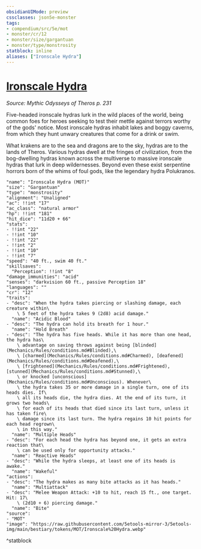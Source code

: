 ```yaml
---
obsidianUIMode: preview
cssclasses: json5e-monster
tags:
- compendium/src/5e/mot
- monster/cr/12
- monster/size/gargantuan
- monster/type/monstrosity
statblock: inline
aliases: ["Ironscale Hydra"]
---
```

# [Ironscale Hydra](Mechanics\bestiary\monstrosity/ironscale-hydra-mot.md)
*Source: Mythic Odysseys of Theros p. 231*  

Five-headed ironscale hydras lurk in the wild places of the world, being common foes for heroes seeking to test their mettle against terrors worthy of the gods' notice. Most ironscale hydras inhabit lakes and boggy caverns, from which they hunt unwary creatures that come for a drink or swim.

What krakens are to the sea and dragons are to the sky, hydras are to the lands of Theros. Various hydras dwell at the fringes of civilization, from the bog-dwelling hydras known across the multiverse to massive ironscale hydras that lurk in deep wildernesses. Beyond even these exist serpentine horrors born of the whims of foul gods, like the legendary hydra Polukranos.

```statblock
"name": "Ironscale Hydra (MOT)"
"size": "Gargantuan"
"type": "monstrosity"
"alignment": "Unaligned"
"ac": !!int "17"
"ac_class": "natural armor"
"hp": !!int "181"
"hit_dice": "11d20 + 66"
"stats":
- !!int "22"
- !!int "10"
- !!int "22"
- !!int "2"
- !!int "10"
- !!int "7"
"speed": "40 ft., swim 40 ft."
"skillsaves":
  "Perception": !!int "8"
"damage_immunities": "acid"
"senses": "darkvision 60 ft., passive Perception 18"
"languages": ""
"cr": "12"
"traits":
- "desc": "When the hydra takes piercing or slashing damage, each creature within\
    \ 5 feet of the hydra takes 9 (2d8) acid damage."
  "name": "Acidic Blood"
- "desc": "The hydra can hold its breath for 1 hour."
  "name": "Hold Breath"
- "desc": "The hydra has five heads. While it has more than one head, the hydra has\
    \ advantage on saving throws against being [blinded](Mechanics/Rules/conditions.md#Blinded),\
    \ [charmed](Mechanics/Rules/conditions.md#Charmed), [deafened](Mechanics/Rules/conditions.md#Deafened),\
    \ [frightened](Mechanics/Rules/conditions.md#Frightened), [stunned](Mechanics/Rules/conditions.md#Stunned),\
    \ or knocked [unconscious](Mechanics/Rules/conditions.md#Unconscious). Whenever\
    \ the hydra takes 35 or more damage in a single turn, one of its heads dies. If\
    \ all its heads die, the hydra dies. At the end of its turn, it grows two heads\
    \ for each of its heads that died since its last turn, unless it has taken fire\
    \ damage since its last turn. The hydra regains 10 hit points for each head regrown\
    \ in this way."
  "name": "Multiple Heads"
- "desc": "For each head the hydra has beyond one, it gets an extra reaction that\
    \ can be used only for opportunity attacks."
  "name": "Reactive Heads"
- "desc": "While the hydra sleeps, at least one of its heads is awake."
  "name": "Wakeful"
"actions":
- "desc": "The hydra makes as many bite attacks as it has heads."
  "name": "Multiattack"
- "desc": "Melee Weapon Attack: +10 to hit, reach 15 ft., one target. Hit: 17\
    \ (2d10 + 6) piercing damage."
  "name": "Bite"
"source":
- "MOT"
"image": "https://raw.githubusercontent.com/5etools-mirror-3/5etools-img/main/bestiary/tokens/MOT/Ironscale%20Hydra.webp"
```
^statblock